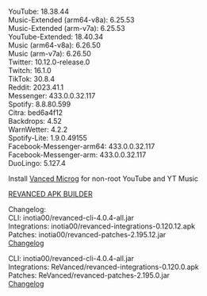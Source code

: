 YouTube: 18.38.44  
Music-Extended (arm64-v8a): 6.25.53  
Music-Extended (arm-v7a): 6.25.53  
YouTube-Extended: 18.40.34  
Music (arm64-v8a): 6.26.50  
Music (arm-v7a): 6.26.50  
Twitter: 10.12.0-release.0  
Twitch: 16.1.0  
TikTok: 30.8.4  
Reddit: 2023.41.1  
Messenger: 433.0.0.32.117  
Spotify: 8.8.80.599  
Citra: bed6a4f12  
Backdrops: 4.52  
WarnWetter: 4.2.2  
Spotify-Lite: 1.9.0.49155  
Facebook-Messenger-arm64: 433.0.0.32.117  
Facebook-Messenger-arm: 433.0.0.32.117  
DuoLingo: 5.127.4  

Install [Vanced Microg](https://github.com/TeamVanced/VancedMicroG/releases) for non-root YouTube and YT Music  

[REVANCED APK BUILDER](https://github.com/alsyundawy/revanced-apk-builder/)  

Changelog:  
CLI: inotia00/revanced-cli-4.0.4-all.jar  
Integrations: inotia00/revanced-integrations-0.120.12.apk  
Patches: inotia00/revanced-patches-2.195.12.jar  
[Changelog](https://github.com/inotia00/revanced-patches/releases/tag/v2.195.12)

CLI: inotia00/revanced-cli-4.0.4-all.jar  
Integrations: ReVanced/revanced-integrations-0.120.0.apk  
Patches: ReVanced/revanced-patches-2.195.0.jar  
[Changelog](https://github.com/ReVanced/revanced-patches/releases/tag/v2.195.0)  

